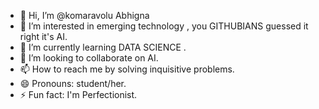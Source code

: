 - 👋 Hi, I’m @komaravolu Abhigna
- 👀 I’m interested in emerging technology , you GITHUBIANS guessed it right it's AI.
- 🌱 I’m currently learning DATA SCIENCE .
- 💞️ I’m looking to collaborate on AI.
- 📫 How to reach me by solving inquisitive problems.
- 😄 Pronouns: student/her.
- ⚡ Fun fact: I'm Perfectionist.

<!---
komaravoluAbhigna/komaravoluAbhigna is a ✨ special ✨ repository because its `README.md` (this file) appears on your GitHub profile.
You can click the Preview link to take a look at your changes.
--->
